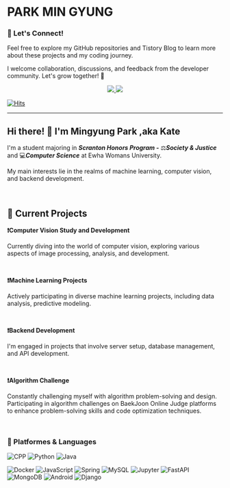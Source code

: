 # PARK MIN GYUNG
### 🤝 Let's Connect!

Feel free to explore my GitHub repositories and Tistory Blog to learn more about these projects and my coding journey. 

I welcome collaboration, discussions, and feedback from the developer community. Let's grow together! 🌱

<div align=center> 
  
<a href="mailto:m11ngyung3@gmail.com">
  <img src="https://img.shields.io/badge/m11ngyung3@gmail.com-EA4335?&logo=Gmail&logoColor=white&link=m11ngyung3@gmail.com"/>
</a>
<a href="https://he-kate1130.tistory.com/">
  <img src="https://img.shields.io/badge/KATE.log-000000?&logo=Tistory&logoColor=white"/>
</a>


</div> 


[![Hits](https://hits.seeyoufarm.com/api/count/incr/badge.svg?url=https%3A%2F%2Fgithub.com%2Fmingyung-park&count_bg=%23FF007B&title_bg=%23555555&icon=&icon_color=%23E7E7E7&title=HITS+%3A%29&edge_flat=false)](https://hits.seeyoufarm.com)

----

## Hi there! 👋 I'm Mingyung Park ,aka Kate

I'm a student majoring in ***Scranton Honors Program -*** ⚖️***Society & Justice*** and 💻***Computer Science*** at Ewha Womans University. 

My main interests lie in the realms of machine learning, computer vision, and backend development.

<br/>

## 🚀 Current Projects

**❗Computer Vision Study and Development**

Currently diving into the world of computer vision, exploring various aspects of image processing, analysis, and development.

<br/>

**❗Machine Learning Projects**

Actively participating in diverse machine learning projects, including data analysis, predictive modeling.<br/>

<br/>

**❗Backend Development**

I'm engaged in projects that involve server setup, database management, and API development.

<br/>


**❗Algorithm Challenge**

Constantly challenging myself with algorithm problem-solving and design. Participating in algorithm challenges on BaekJoon Online Judge platforms to enhance problem-solving skills and code optimization techniques.<br/>

<br/>

### 💪 Platformes & Languages
![CPP](https://img.shields.io/badge/C++-00599C.svg?&logo=c%2B%2B&logo=c&logoColor=white)
![Python](https://img.shields.io/badge/Python-3776AB.svg?&logo=Python&logoColor=white)
![Java](https://img.shields.io/badge/Java-007396.svg?&logo=OpenJDK&logoColor=white)

![Docker](https://img.shields.io/badge/Docker-2496ED.svg?&logo=Docker&logoColor=white)
![JavaScript](https://img.shields.io/badge/JavaScript-F7DF1E.svg?&logo=JavaScript&logoColor=white)
![Spring](https://img.shields.io/badge/Spring-6DB33F.svg?&logo=Spring&logoColor=white)
![MySQL](https://img.shields.io/badge/MySQL-4479A1.svg?&logo=MySQL&logoColor=white)
![Jupyter](https://img.shields.io/badge/Jupyter-F37626.svg?&logo=Jupyter&logoColor=white)
![FastAPI](https://img.shields.io/badge/FastAPI-009688.svg?&logo=FastAPI&logoColor=white)
![MongoDB](https://img.shields.io/badge/MongoDB-47A248.svg?&logo=MongoDB&logoColor=white)
![Android](https://img.shields.io/badge/Android-3DDC84.svg?&logo=Android&logoColor=white)
![Django](https://img.shields.io/badge/Django-092E20.svg?&logo=Django&logoColor=white)



<!--
**mingyung-park/mingyung-park** is a ✨ _special_ ✨ repository because its `README.md` (this file) appears on your GitHub profile.

Here are some ideas to get you started:

- 🔭 I’m currently working on ...
- 🌱 I’m currently learning ...
- 👯 I’m looking to collaborate on ...
- 🤔 I’m looking for help with ...
- 💬 Ask me about ...
- 📫 How to reach me: ...
- 😄 Pronouns: ...
- ⚡ Fun fact: ...
![Anurag's GitHub stats](https://github-readme-stats.vercel.app/api?username=mingyung-park&show_icons=true&theme=dracula&card_width=300)
![Top Langs](https://github-readme-stats.vercel.app/api/top-langs/?username=mingyung-park&layout=compact&theme=dracula&card_width=300)

[![Solved.ac Profile](http://mazassumnida.wtf/api/v2/generate_badge?boj=kateking001130)](https://solved.ac/kateking001130/)

-->
